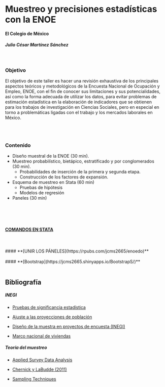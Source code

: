 # Muestreo y precisiones estadísticas con la ENOE
#### El Colegio de México
##### Julio César Martínez Sánchez 
<br>

### **Objetivo**  

El objetivo de este taller es hacer una revisión exhaustiva de los principales aspectos teóricos y metodológicos de la Encuesta Nacional de Ocupación y Empleo, ENOE, con el fin de conocer sus limitaciones y sus potencialidades, así como la forma adecuada de utilizar los datos, para evitar problemas de estimación estadística en la elaboración de indicadores que se obtienen para los trabajos de investigación en Ciencias Sociales, pero en especial en torno a problemáticas ligadas con el trabajo y los mercados laborales en México.

<br>
<br>

### **Contenido** 


* Diseño muestral de la ENOE (30 min).
* Muestreo probabilístico, bietápico, estratificado y por conglomerados (30 min).
  + Probabilidades de inserción de la primera y segunda etapa.
  + Construcción de los factores de expansión.
* Esquema de muestreo en Stata (60 min)
  + Pruebas de hipótesis
  + Modelos de regresión
* Paneles (30 min)
<br>
<br>
<br>

#### **[COMANDOS EN STATA](https://rpubs.com/jcms2665/SvyStata)**

<br>
<br>
#### **[UNIR LOS PÁNELES](https://rpubs.com/jcms2665/enoedo)**

<br>
<br>
#### **[Bootstrap](https://jcms2665.shinyapps.io/BootstrapS/)**

<br>
<br>


## **Bibliografía** 


##### *INEGI* 

* [Pruebas de significancia estadística](http://www.beta.inegi.org.mx/contenidos/proyectos/enchogares/regulares/enoe/doc/enoe_significancia.pdf)

* [Ajuste a las proyecciones de población](http://www.beta.inegi.org.mx/contenidos/proyectos/enchogares/regulares/enoe/doc/Nota_Result_Proy.pdf)

* [Diseño de la muestra en proyectos de encuesta (INEGI)](http://www.snieg.mx/contenidos/espanol/normatividad/doctos_genbasica/muestra_encuesta.pdf)

* [Marco nacional de viviendas](http://www.inegi.org.mx/eventos/2013/Foro_Estadistica/doc/P-AnaMariaLanderos.pdf)


##### *Teoría del muestreo* 

* [Applied Survey Data Analysis](http://www.isr.umich.edu/src/smp/asda/)

* [Chernick y LaBudde (2011)](http://www.ievbras.ru/ecostat/Kiril/R/Biblio/R_eng/Chernick2011.pdf)

* [Sampling Techniques](http://hbanaszak.mjr.uw.edu.pl/StatRozw/Books/Cochran_1977_Sampling%20Techniques.pdf)



